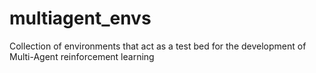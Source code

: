 # multiagent_envs
Collection of environments that act as a test bed for the development of Multi-Agent reinforcement learning
